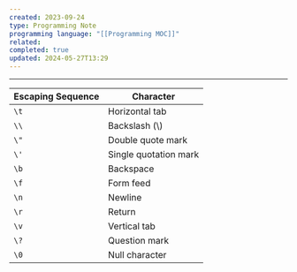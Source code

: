 ```yaml
---
created: 2023-09-24
type: Programming Note
programming language: "[[Programming MOC]]"
related: 
completed: true
updated: 2024-05-27T13:29
---
```

---

| Escaping Sequence | Character             |
| ----------------- | --------------------- |
| `\t`              | Horizontal tab        |
| `\\`              | Backslash  (\\)       |
| `\"`              | Double quote mark     |
| `\'`              | Single quotation mark |
| `\b`              | Backspace             |
| `\f`              | Form feed             |
| `\n`              | Newline               |
| `\r`              | Return                |
| `\v`              | Vertical tab          |
| `\?`              | Question mark         |
| `\0`              | Null character        |
